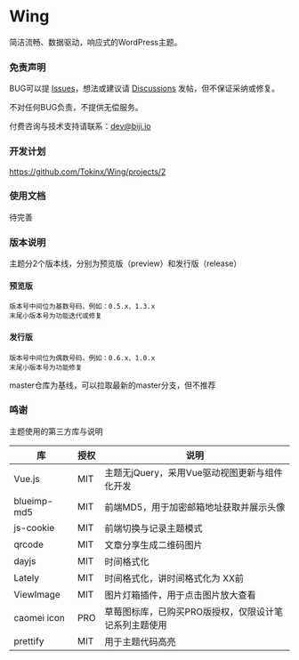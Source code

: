 # Wing

简洁流畅、数据驱动，响应式的WordPress主题。

### 免责声明

BUG可以提 [Issues](https://github.com/Tokinx/Wing/issues)，想法或建议请 [Discussions](https://github.com/Tokinx/Wing/discussions) 发帖，但不保证采纳或修复。
    
不对任何BUG负责，不提供无偿服务。
    
付费咨询与技术支持请联系：dev@biji.io

### 开发计划

https://github.com/Tokinx/Wing/projects/2

### 使用文档

待完善

### 版本说明

主题分2个版本线，分别为预览版（preview）和发行版（release）

#### 预览版

    版本号中间位为基数号码，例如：0.5.x、1.3.x
    末尾小版本号为功能迭代或修复

#### 发行版

    版本号中间位为偶数号码，例如：0.6.x、1.0.x
    末尾小版本号为功能修复

master仓库为基线，可以拉取最新的master分支，但不推荐

### 鸣谢

主题使用的第三方库与说明

| 库           | 授权  | 说明                           |
|-------------|-----|------------------------------|
| Vue.js      | MIT | 主题无jQuery，采用Vue驱动视图更新与组件化开发  |
| blueimp-md5 | MIT | 前端MD5，用于加密邮箱地址获取并展示头像        |
| js-cookie   | MIT | 前端切换与记录主题模式                  |
| qrcode      | MIT | 文章分享生成二维码图片                  |
| dayjs       | MIT | 时间格式化                        |
| Lately      | MIT | 时间格式化，讲时间格式化为 XX前            |
| ViewImage   | MIT | 图片灯箱插件，用于点击图片放大查看            |
| caomei icon | PRO | 草莓图标库，已购买PRO版授权，仅限设计笔记系列主题使用 |
| prettify    | MIT | 用于主题代码高亮                     |
